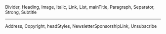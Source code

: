 
Divider, Heading, Image, Italic, Link, List, mainTitle, 
Paragraph, Separator, Strong, Subtitle

----


Address, Copyright, headStyles, NewsletterSponsorshipLink, Unsubscribe
